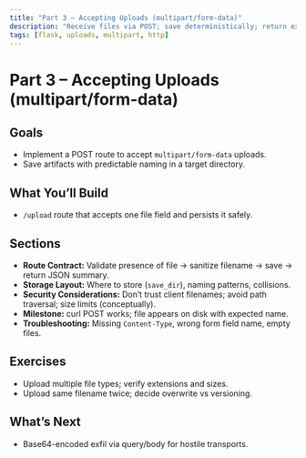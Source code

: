 ```yaml
---
title: "Part 3 – Accepting Uploads (multipart/form-data)"
description: "Receive files via POST; save deterministically; return explicit results."
tags: [flask, uploads, multipart, http]
---
```


# Part 3 – Accepting Uploads (multipart/form-data)

## Goals
- Implement a POST route to accept `multipart/form-data` uploads.
- Save artifacts with predictable naming in a target directory.

## What You’ll Build
- `/upload` route that accepts one file field and persists it safely.

## Sections
- **Route Contract:** Validate presence of file → sanitize filename → save → return JSON summary.
- **Storage Layout:** Where to store (`save_dir`), naming patterns, collisions.
- **Security Considerations:** Don’t trust client filenames; avoid path traversal; size limits (conceptually).
- **Milestone:** curl POST works; file appears on disk with expected name.
- **Troubleshooting:** Missing `Content-Type`, wrong form field name, empty files.

## Exercises
- Upload multiple file types; verify extensions and sizes.
- Upload same filename twice; decide overwrite vs versioning.

## What’s Next
- Base64-encoded exfil via query/body for hostile transports.